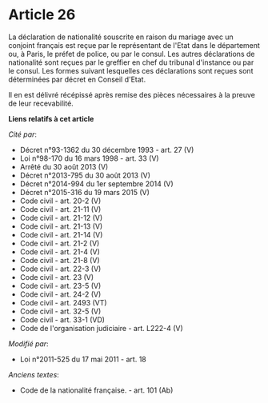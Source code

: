 # Article 26

La  déclaration de nationalité souscrite en raison du mariage avec un  conjoint français est reçue par le représentant de
l'Etat dans le  département ou, à Paris, le préfet de police, ou par le consul. Les autres déclarations de nationalité sont
reçues par le greffier en chef du tribunal d'instance ou par le consul. Les formes suivant lesquelles ces déclarations sont
reçues sont déterminées par décret en Conseil d'Etat.

Il en est délivré récépissé après remise des pièces nécessaires à la preuve de leur recevabilité.

**Liens relatifs à cet article**

_Cité par_:

  - Décret n°93-1362 du 30 décembre 1993 - art. 27 (V)
  - Loi n°98-170 du 16 mars 1998 - art. 33 (V)
  - Arrêté du 30 août 2013 (V)
  - Décret n°2013-795 du 30 août 2013 (V)
  - Décret n°2014-994 du 1er septembre 2014 (V)
  - Décret n°2015-316 du 19 mars 2015 (V)
  - Code civil - art. 20-2 (V)
  - Code civil - art. 21-11 (V)
  - Code civil - art. 21-12 (V)
  - Code civil - art. 21-13 (V)
  - Code civil - art. 21-14 (V)
  - Code civil - art. 21-2 (V)
  - Code civil - art. 21-4 (V)
  - Code civil - art. 21-8 (V)
  - Code civil - art. 22-3 (V)
  - Code civil - art. 23 (V)
  - Code civil - art. 23-5 (V)
  - Code civil - art. 24-2 (V)
  - Code civil - art. 2493 (VT)
  - Code civil - art. 32-5 (V)
  - Code civil - art. 33-1 (VD)
  - Code de l'organisation judiciaire - art. L222-4 (V)

_Modifié par_:

  - Loi n°2011-525 du 17 mai 2011 - art. 18

_Anciens textes_:

  - Code de la nationalité française. - art. 101 (Ab)

